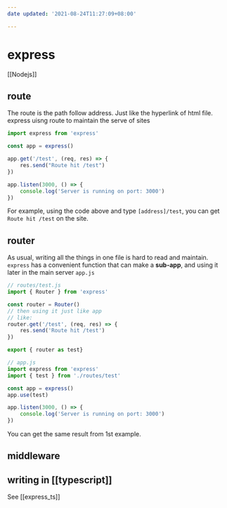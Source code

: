 ```yaml
---
date updated: '2021-08-24T11:27:09+08:00'

---
```


# express

[[Nodejs]]

## route

The route is the path follow address. Just like the hyperlink of html file. express uisng route to maintain the serve of sites

```javascript
import express from 'express'

const app = express()

app.get('/test', (req, res) => {
	res.send("Route hit /test")
})

app.listen(3000, () => {
	console.log('Server is running on port: 3000')
})
```

For example, using the code above and type `[address]/test`, you can get `Route hit /test` on the site.

## router

As usual, writing all the things in one file is hard to read and maintain. `express` has a convenient function that can make a **sub-app**, and using it later in the main server `app.js`
```javascript
// routes/test.js
import { Router } from 'express'

const router = Router()
// then using it just like app
// like:
router.get('/test', (req, res) => {
	res.send('Route hit /test')
})

export { router as test}
```
```javascript
// app.js
import express from 'express'
import { test } from './routes/test'

const app = express()
app.use(test)

app.listen(3000, () => {
	console.log('Server is running on port: 3000')
})
```
You can get the same result from 1st example.
## middleware

## writing in [[typescript]]
See [[express_ts]]
